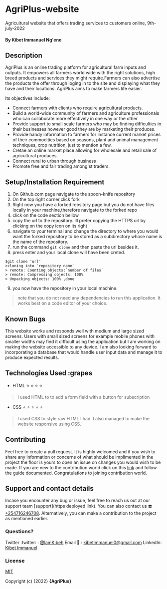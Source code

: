 # AgriPlus-website
Agricultural website that offers trading services to customers online, 9th-july-2022
#### By **Kibet Immanuel Ng'eno**
## Description

AgriPlus is an online trading platform for agricultural farm inputs and outputs. It empowers all farmers world wide with the right solutions, high breed products and services they might require.Farmers can also advertise the products the offer through loging in to the site and displaying what they have and their locations. AgriPlus aims to make farmers life easier. 

Its objectives include:
- Connect farmers with clients who require agricultural products.
- Build a world-wide community of farmers and agriculture professionals who can collaborate more effectively in one way or the other
- Provide support to small scale farmers who may be finding difficulties in their businesses however good they are by marketing their produces.
- Provide handy information to farmers for instance current market prices of their commodities based on seasons, plant and animal management techniques, crop nutrition, just to mention a few.
- Cretae an online market place allowing for wholesale and retail sale of agricultural produces.
- Connect rural to urban through business
- Promote free and fair trading among'st traders.

## Setup/Installation Requirement

1. On Github.com page navigate to the spoon-knife repository
2. On the top right corner,click fork
3. Right now you have a forked reository page but you  do not have files locally in your machine,therefore navigate to the forked repo
4. click on the code section bellow
5. copy the url to the repository. Ill prefer copying the HTTPS url by clicking on the copy icon on its right
6. navigate to your terminal and change the directory to where you would want the forked repository to be stored as a subdirectory whose name is the name of the repository.
7. run the command `git clone` and then paste the url besides it.
8. press enter and your local clone will have been creted.

```
$git clone 'url'
>cloning into `repository name`
> remote: Counting objects:`number of files`
> remote: Compressing objects: 100%
> Unpacking objects: 100% ,done
```
9. you now have the repository in your local machine.
> note that you do not need any dependencies to run this application. It works best on a code editor of your choice.
## Known Bugs

This website works and responds well with medium and large sized screens. Users with small sized screens for example mobile phones with smaller widths may find it difficult using the application but I am working on making the website accessible to any device. I am also looking forward to incorporating a database that would handle user input data and manage it to produce expected results.
## Technologies Used :grapes
- HTML :star: :star: :star: :star: 
>I used HTML to to add a form field with a button for subscription
- CSS :star: :star: :star: :star: :star:
>I used CSS to style raw HTML I had. I also managed to make the website responsive using CSS.
## Contributing
Feel free to create a pull request. It is highly welcomed and if you wish to share any information or concerns of what should be implimented in the project the floor is yours to open an issue on changes you would wish to be made.
If you are new to the contribution world click on this [link](https://github.com/freeCodeCamp/how-to-contribute-to-open-source/blob/main/CONTRIBUTING.md) and follow the guide documented. Congratulations to joining contribution world. 
## Support and contact details

Incase you encounter any bug or issue, feel free to reach us out at our support team [support](https deployed link).
You can also contact us :phone: [+254716246708](tell:+254716246708). Alternatively, you can make a contribution to the project as mentioned earlier.
### Questions?
Twitter :twitter: : [@IamKibeh](https://twitter.com/IamKibeh)
Email :e-mail: : [kibetimmanuel0@gmail.com]()
LinkedIn: [Kibet Immanuel]()
### License
[MIT](https://opensource.org/licenses/MIT)


Copyright (c) {2022} **{AgriPlus}**
